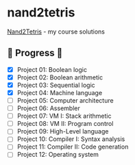 # nand2tetris
[Nand2Tetris](http://www.nand2tetris.org/) - my course solutions

## 🚧 Progress 🚧
- [x] Project 01: Boolean logic
- [x] Project 02: Boolean arithmetic
- [x] Project 03: Sequential logic
- [x] Project 04: Machine language
- [ ] Project 05: Computer architecture
- [ ] Project 06: Assembler
- [ ] Project 07: VM I: Stack arithmetic
- [ ] Project 08: VM II: Program control
- [ ] Project 09: High-Level language
- [ ] Project 10: Compiler I: Syntax analysis
- [ ] Project 11: Compiler II: Code generation
- [ ] Project 12: Operating system